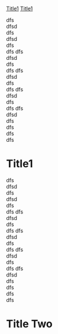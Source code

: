 [Title1](#title1)
[Title1](#title_one)

dfs  
dfsd  
dfs  
dfsd  
dfs  
dfs  dfs  
dfsd  
dfs  
dfs  dfs  
dfsd  
dfs  
dfs  dfs  
dfsd  
dfs  
dfs  dfs  
dfsd  
dfs  
dfs  
dfs  
dfs  

# Title1


dfs  
dfsd  
dfs  
dfsd  
dfs  
dfs  dfs  
dfsd  
dfs  
dfs  dfs  
dfsd  
dfs  
dfs  dfs  
dfsd  
dfs  
dfs  dfs  
dfsd  
dfs  
dfs  
dfs  
dfs  

# Title Two

